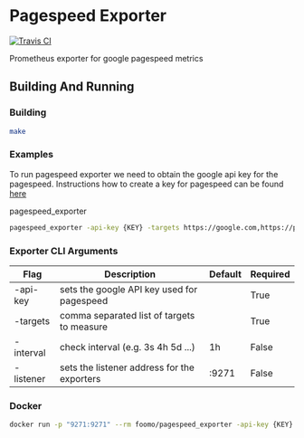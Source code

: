 # Pagespeed Exporter
[![Travis CI](https://travis-ci.org/foomo/pagespeed_exporter.svg?branch=master)](https://travis-ci.org/foomo/pagespeed_exporter)

Prometheus exporter for google pagespeed metrics


## Building And Running

### Building

```sh
make
```

### Examples 

To run pagespeed exporter we need to obtain the google api key for the pagespeed. 
Instructions how to create a key for pagespeed can be found [here](https://developers.google.com/speed/docs/insights/v2/first-app)

pagespeed_exporter <arguments>

```sh
pagespeed_exporter -api-key {KEY} -targets https://google.com,https://prometheus.io -listener :80
```

### Exporter CLI Arguments

| Flag      | Description                                 | Default | Required |
|-----------|---------------------------------------------|---------|----------|
| -api-key  | sets the google API key used for pagespeed  |         | True     |
| -targets  | comma separated list of targets to measure  |         | True     |
| -interval | check interval (e.g. 3s 4h 5d ...)          | 1h      | False    |
| -listener | sets the listener address for the exporters | :9271   | False    |


### Docker

```sh
docker run -p "9271:9271" --rm foomo/pagespeed_exporter -api-key {KEY} -targets https://google.com,https://prometheus.io
```
